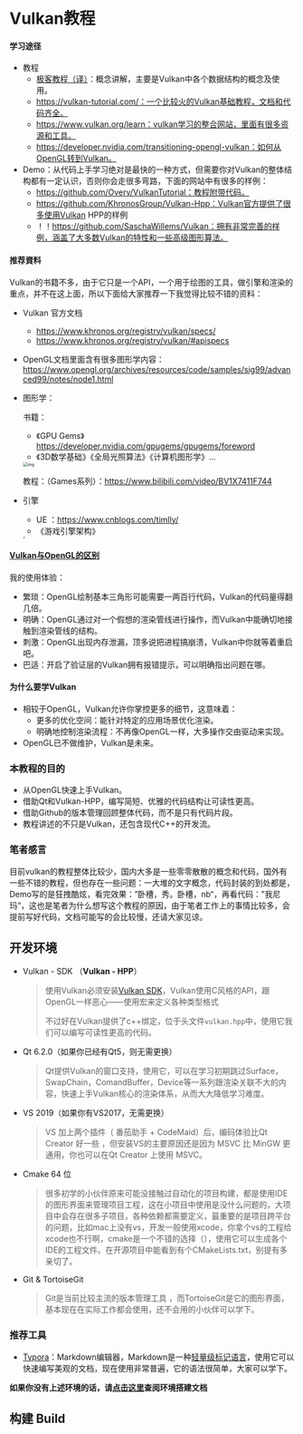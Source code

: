 # Vulkan教程

#### 学习途径

- 教程
  - [极客教程（译）](https://geek-docs.com/vulkan/vulkan-tutorial/vulkan-tutorial-index.html)：概念讲解，主要是Vulkan中各个数据结构的概念及使用。
  - https://vulkan-tutorial.com/：一个比较火的Vulkan基础教程，文档和代码齐全。
  - https://www.vulkan.org/learn：vulkan学习的整合网站，里面有很多资源和工具。
  - https://developer.nvidia.com/transitioning-opengl-vulkan：如何从OpenGL转到Vulkan。
- Demo：从代码上手学习绝对是最快的一种方式，但需要你对Vulkan的整体结构都有一定认识，否则你会走很多弯路，下面的网站中有很多的样例：
  - https://github.com/Overv/VulkanTutorial：教程附带代码。
  - https://github.com/KhronosGroup/Vulkan-Hpp：Vulkan官方提供了很多使用Vulkan HPP的样例
  - ！！https://github.com/SaschaWillems/Vulkan：拥有非常完善的样例，涵盖了大多数Vulkan的特性和一些高级图形算法。

#### 推荐資料

Vulkan的书籍不多，由于它只是一个API，一个用于绘图的工具，做引擎和渲染的重点，并不在这上面，所以下面给大家推荐一下我觉得比较不错的资料：

- Vulkan 官方文档 
  - https://www.khronos.org/registry/vulkan/specs/
  - https://www.khronos.org/registry/vulkan/#apispecs

- OpenGL文档里面含有很多图形学内容：https://www.opengl.org/archives/resources/code/samples/sig99/advanced99/notes/node1.html 

- 图形学：

  书籍：

  - 《GPU Gems》https://developer.nvidia.com/gpugems/gpugems/foreword
  - 《3D数学基础》《全局光照算法》《计算机图形学》...

  

  <img src="https://i0.hdslb.com/bfs/article/266b78da71b4185f239f3508e6f5c3dc9de7aa91.png@612w_641h_progressive.webp" alt="img" style="zoom: 50%;" />

  教程：（Games系列）：https://www.bilibili.com/video/BV1X7411F744

- 引擎

  -   UE ：https://www.cnblogs.com/timlly/
  - 《游戏引擎架构》

  <img src="https://bkimg.cdn.bcebos.com/pic/2cf5e0fe9925bc3122742eca5cdf8db1cb1370b2?x-bce-process=image/watermark,image_d2F0ZXIvYmFpa2UxMTY=,g_7,xp_5,yp_5/format,f_auto" style="zoom: 25%;" />



#### [Vulkan与OpenGL的区别](https://geek-docs.com/vulkan/vulkan-tutorial/vulkan-and-opengl.html)

我的使用体验：

- 繁琐：OpenGL绘制基本三角形可能需要一两百行代码，Vulkan的代码量得翻几倍。
- 明确：OpenGL通过对一个假想的渲染管线进行操作，而Vulkan中能确切地接触到渲染管线的结构。
- 刺激：OpenGL出现内存泄漏，顶多说把进程搞崩溃，Vulkan中你就等着重启吧。
- 巴适：开启了验证层的Vulkan拥有报错提示，可以明确指出问题在哪。

#### 为什么要学Vulkan

- 相较于OpenGL，Vulkan允许你掌控更多的细节，这意味着：
  - 更多的优化空间：能针对特定的应用场景优化渲染。
  - 明确地控制渲染流程：不再像OpenGL一样，大多操作交由驱动来实现。
- OpenGL已不做维护，Vulkan是未来。

### 本教程的目的

- 从OpenGL快速上手Vulkan。
- 借助Qt和Vulkan-HPP，编写简短、优雅的代码结构让可读性更高。
- 借助Github的版本管理回顾整体代码，而不是只有代码片段。
- 教程讲述的不只是Vulkan，还包含现代C++的开发流。

### 笔者感言

目前vulkan的教程整体比较少，国内大多是一些零零散散的概念和代码，国外有一些不错的教程，但也存在一些问题：一大堆的文字概念，代码封装的到处都是，Demo写的是狂拽酷炫，看完效果：”卧槽，秀。卧槽，nb“，再看代码：”我尼玛“，这也是笔者为什么想写这个教程的原因，由于笔者工作上的事情比较多，会提前写好代码，文档可能写的会比较慢，还请大家见谅。



## 开发环境

- Vulkan - SDK （**Vulkan - HPP**）

  > 使用Vulkan必须安装[Vulkan SDK](https://vulkan.lunarg.com/)，Vulkan使用C风格的API，跟OpenGL一样恶心——使用宏来定义各种类型格式
  >
  > 不过好在Vulkan提供了c++绑定，位于头文件`vulkan.hpp`中，使用它我们可以编写可读性更高的代码。

- Qt 6.2.0（如果你已经有Qt5，则无需更换）

  > Qt提供Vulkan的窗口支持，使用它，可以在学习初期跳过Surface，SwapChain，ComandBuffer，Device等一系列跟渲染关联不大的内容，快速上手Vulkan核心的渲染体系，从而大大降低学习难度。

- VS 2019（如果你有VS2017，无需更换）

  > VS 加上两个插件（ 番茄助手 + CodeMaid）后，编码体验比Qt Creator 好一些 ，但安装VS的主要原因还是因为 MSVC 比 MinGW 更通用，你也可以在Qt Creator 上使用 MSVC。

- Cmake 64 位

  > 很多初学的小伙伴原来可能没接触过自动化的项目构建，都是使用IDE的图形界面来管理项目工程，这在小项目中使用是没什么问题的，大项目中会存在很多子项目，各种依赖都需要定义，最重要的是项目跨平台的问题，比如mac上没有vs，开发一般使用xcode，你拿个vs的工程给xcode也不行啊，cmake是一个不错的选择（），使用它可以生成各个IDE的工程文件。在开源项目中能看到有个CMakeLists.txt，别提有多亲切了。

- Git & TortoiseGit

  > Git是当前比较主流的版本管理工具 ，而TortoiseGit是它的图形界面，基本现在在实际工作都会使用，还不会用的小伙伴可以学下。

### 推荐工具

- [Typora](https://www.typora.io/)：Markdown编辑器，Markdown是一种[轻量级标记语言](https://baike.baidu.com/item/轻量级标记语言/52671915)，使用它可以快速编写美观的文档，现在使用非常普遍，它的语法很简单，大家可以学下。

  

**如果你没有上述环境的话，请[点击这里](./Doc/环境搭建.md)查阅环境搭建文档**



## 构建 Build
